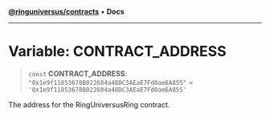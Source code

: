 [**@ringuniversus/contracts**](../../../README.md) • **Docs**

---

# Variable: CONTRACT_ADDRESS

> `const` **CONTRACT_ADDRESS**: `"0x1e9f11853678B022684a48DC3AEaE7Fd0ae6A855"` = `'0x1e9f11853678B022684a48DC3AEaE7Fd0ae6A855'`

The address for the RingUniversusRing contract.
